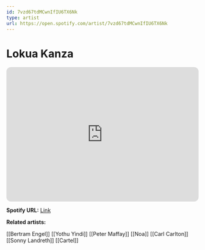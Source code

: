 ```yaml
---
id: 7vzd67tdMCwnIfIU6TX6Nk
type: artist
url: https://open.spotify.com/artist/7vzd67tdMCwnIfIU6TX6Nk
---
```

# Lokua Kanza

<iframe style="border-radius:12px" src="https://open.spotify.com/embed/artist/7vzd67tdMCwnIfIU6TX6Nk" width="100%" height="352" frameBorder="0" allowfullscreen="" allow="autoplay; clipboard-write; encrypted-media; fullscreen; picture-in-picture" loading="lazy"></iframe>

**Spotify URL:** [Link](https://open.spotify.com/artist/7vzd67tdMCwnIfIU6TX6Nk)

**Related artists:**

[[Bertram Engel]]
[[Yothu Yindi]]
[[Peter Maffay]]
[[Noa]]
[[Carl Carlton]]
[[Sonny Landreth]]
[[Cartel]]
